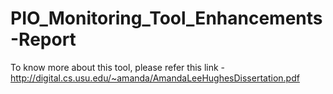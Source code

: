 PIO_Monitoring_Tool_Enhancements-Report
=======================================

To know more about this tool, please refer this link - http://digital.cs.usu.edu/~amanda/AmandaLeeHughesDissertation.pdf


